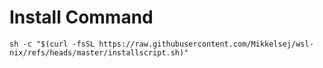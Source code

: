 # Install Command

```
sh -c "$(curl -fsSL https://raw.githubusercontent.com/Mikkelsej/wsl-nix/refs/heads/master/installscript.sh)"
```
